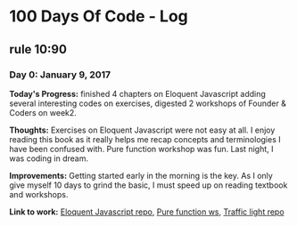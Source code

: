 # 100 Days Of Code - Log
## rule 10:90
### Day 0: January 9, 2017
**Today's Progress:** finished 4 chapters on Eloquent Javascript adding several interesting codes on exercises, digested 2 workshops of Founder & Coders on week2.

**Thoughts:** Exercises on Eloquent Javascript were not easy at all. I enjoy reading this book as it really helps me recap concepts and terminologies I have been confused with. Pure function workshop was fun. Last night, I was coding in dream.

**Improvements:** Getting started early in the morning is the key. As I only give myself 10 days to grind the basic, I must speed up on reading textbook and workshops.

**Link to work:** [Eloquent Javascript repo](https://github.com/Heathercoraje/Eloquent-Javascript), [Pure function ws](https://github.com/Heathercoraje/ws-pure-functions-easy-testing), [Traffic light repo](https://github.com/Heathercoraje/morning-challenge-traffic-lights)

<!-- ### Day 0: February 30, 2016 (Example 1)
##### (delete me or comment me out)

**Today's Progress**: Fixed CSS, worked on canvas functionality for the app.

**Thoughts:** I really struggled with CSS, but, overall, I feel like I am slowly getting better at it. Canvas is still new for me, but I managed to figure out some basic functionality.

**Link to work:** [Calculator App](http://www.example.com)

### Day 0: February 30, 2016 (Example 2)
##### (delete me or comment me out)

**Today's Progress**: Fixed CSS, worked on canvas functionality for the app.

**Thoughts**: I really struggled with CSS, but, overall, I feel like I am slowly getting better at it. Canvas is still new for me, but I managed to figure out some basic functionality.

**Link(s) to work**: [Calculator App](http://www.example.com)


### Day 1: June 27, Monday

**Today's Progress**: I've gone through many exercises on FreeCodeCamp.

**Thoughts** I've recently started coding, and it's a great feeling when I finally solve an algorithm challenge after a lot of attempts and hours spent.

**Link(s) to work**
1. [Find the Longest Word in a String](https://www.freecodecamp.com/challenges/find-the-longest-word-in-a-string)
2. [Title Case a Sentence](https://www.freecodecamp.com/challenges/title-case-a-sentence) -->
